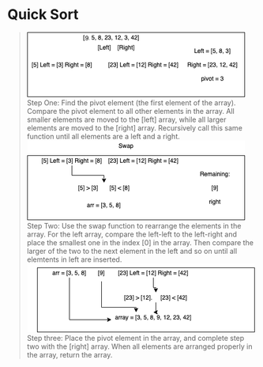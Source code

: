 # Quick Sort

> ![image](../assets/quick/one.png)
> Step One: Find the pivot element (the first element of the array). Compare the pivot element to all other elements in the array. All smaller elements are moved to the [left] array, while all larger elements are moved to the [right] array. Recursively call this same function until all elements are a left and a right.
> ![image](../assets/quick/two.png)
> Step Two: Use the swap function to rearrange the elements in the array. For the left array, compare the left-left to the left-right and place the smallest one in the index [0] in the array. Then compare the larger of the two to the next element in the left and so on until all elemtents in left are inserted.
> ![image](../assets/quick/three.png)
> Step three: Place the pivot element in the array, and complete step two with the [right] array. When all elements are arranged properly in the array, return the array.